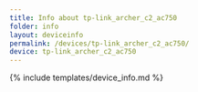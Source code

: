 ```yaml
---
title: Info about tp-link_archer_c2_ac750
folder: info
layout: deviceinfo
permalink: /devices/tp-link_archer_c2_ac750/
device: tp-link_archer_c2_ac750
---
```

{% include templates/device_info.md %}
